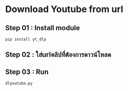 <h1>Download Youtube from url</h1>
<h2>Step 01 : Install module </h2>
<code>pip install yt_dlp</code>
<h2>Step 02 : ใส่urlคลิปที่ต้องการดาวน์โหลด</h2>
<h2>Step 03 : Run </h2>
<code>dlyoutube.py</code>
